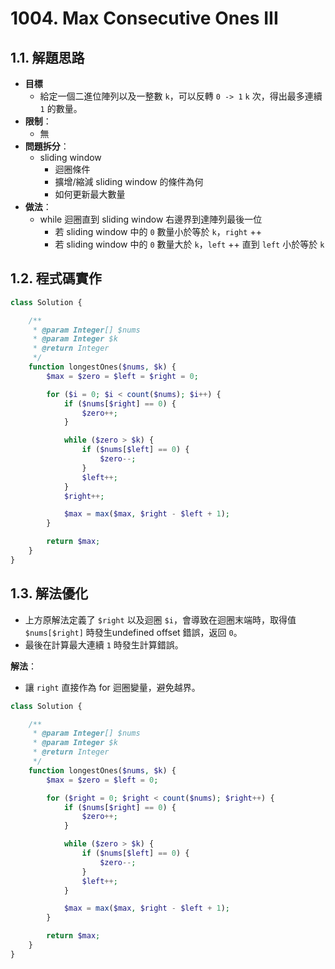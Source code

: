 # 1004. Max Consecutive Ones III

## 1.1. 解題思路

- **目標**
  - 給定一個二進位陣列以及一整數 `k`，可以反轉 `0 -> 1` `k` 次，得出最多連續 `1` 的數量。
- **限制**：
  - 無
- **問題拆分**：
  - sliding window
    - 迴圈條件
    - 擴增/縮減 sliding window 的條件為何
    - 如何更新最大數量
- **做法**：
  - while 迴圈直到 sliding window 右邊界到達陣列最後一位
    - 若 sliding window 中的 `0` 數量小於等於 `k`，`right` ++
    - 若 sliding window 中的 `0` 數量大於 `k`，`left` ++ 直到 `left` 小於等於 `k`

## 1.2. 程式碼實作

```php
class Solution {

    /**
     * @param Integer[] $nums
     * @param Integer $k
     * @return Integer
     */
    function longestOnes($nums, $k) {
        $max = $zero = $left = $right = 0;

        for ($i = 0; $i < count($nums); $i++) {
            if ($nums[$right] == 0) {
                $zero++;
            }

            while ($zero > $k) {
                if ($nums[$left] == 0) {
                    $zero--;
                }
                $left++;
            }
            $right++;

            $max = max($max, $right - $left + 1);
        }

        return $max;
    }
}
```

## 1.3. 解法優化

- 上方原解法定義了 `$right` 以及迴圈 `$i`，會導致在迴圈末端時，取得值 `$nums[$right]` 時發生undefined offset 錯誤，返回 `0`。
- 最後在計算最大連續 `1` 時發生計算錯誤。

**解法**：

- 讓 `right` 直接作為 for 迴圈變量，避免越界。

```php
class Solution {

    /**
     * @param Integer[] $nums
     * @param Integer $k
     * @return Integer
     */
    function longestOnes($nums, $k) {
        $max = $zero = $left = 0;

        for ($right = 0; $right < count($nums); $right++) {
            if ($nums[$right] == 0) {
                $zero++;
            }

            while ($zero > $k) {
                if ($nums[$left] == 0) {
                    $zero--;
                }
                $left++;
            }

            $max = max($max, $right - $left + 1);
        }

        return $max;
    }
}
```
